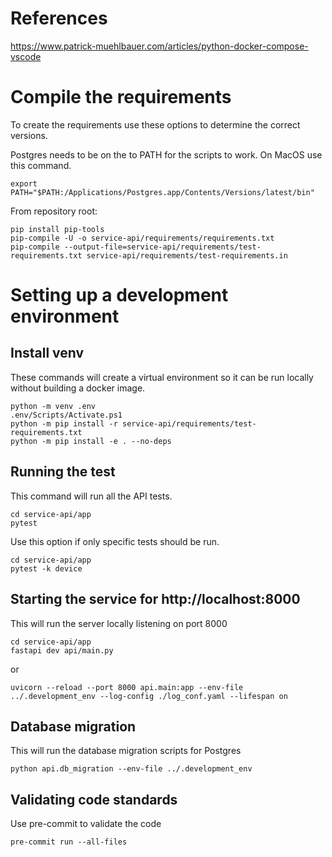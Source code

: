 

# References

https://www.patrick-muehlbauer.com/articles/python-docker-compose-vscode

# Compile the requirements

To create the requirements use these options to determine the correct versions.

Postgres needs to be on the to PATH for the scripts to work. On MacOS use this command.
```
export PATH="$PATH:/Applications/Postgres.app/Contents/Versions/latest/bin"
```

From repository root:
```
pip install pip-tools
pip-compile -U -o service-api/requirements/requirements.txt
pip-compile --output-file=service-api/requirements/test-requirements.txt service-api/requirements/test-requirements.in
```

# Setting up a development environment
## Install venv

These commands will create a virtual environment so it can be run locally without building a docker image.

```
python -m venv .env
.env/Scripts/Activate.ps1
python -m pip install -r service-api/requirements/test-requirements.txt
python -m pip install -e . --no-deps
```

## Running the test

This command will run all the API tests.

```
cd service-api/app
pytest
```

Use this option if only specific tests should be run.

```
cd service-api/app
pytest -k device
```

## Starting the service for http://localhost:8000

This will run the server locally listening on port 8000

```
cd service-api/app
fastapi dev api/main.py
```

or

```
uvicorn --reload --port 8000 api.main:app --env-file ../.development_env --log-config ./log_conf.yaml --lifespan on
```

## Database migration

This will run the database migration scripts for Postgres

```
python api.db_migration --env-file ../.development_env

```

## Validating code standards

Use pre-commit to validate the code

```
pre-commit run --all-files
```
